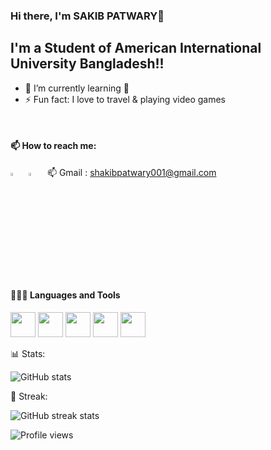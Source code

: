 ### Hi there, I'm SAKIB PATWARY👋 

## I'm a Student of American International University Bangladesh!!

- 🌱 I’m currently learning 🤣
- ⚡ Fun fact: I love to travel & playing video games

</br>

#### 📫 How to reach me:
  
[<img src="https://img.icons8.com/color/48/000000/linkedin.png" width="3.5%"/>](https://www.linkedin.com/in/sakib-patwary-11511217b/)  &nbsp; 
[<img src="https://img.icons8.com/fluent/48/000000/facebook-new.png" width="3.5%"/>](https://www.facebook.com/sakkurian)  &nbsp; 
📫 Gmail :  shakibpatwary001@gmail.com

</br>

#### 👨🏻‍💻 Languages and Tools

  <code><img height="40" src="https://cdn.jsdelivr.net/gh/devicons/devicon/icons/javascript/javascript-original.svg"></code>
  <code><img height="40" src="https://cdn.jsdelivr.net/gh/devicons/devicon/icons/html5/html5-original.svg"></code>
  <code><img height="40" src="https://cdn.jsdelivr.net/gh/devicons/devicon/icons/css3/css3-original.svg"></code>
  <code><img height="40" src="https://cdn.jsdelivr.net/gh/devicons/devicon/icons/cplusplus/cplusplus-original.svg"></code>
  <code><img height="40" src="https://cdn.jsdelivr.net/gh/devicons/devicon/icons/nodejs/nodejs-original.svg"></code>
</br>

  
📊 Stats:
  
![GitHub stats](https://github-readme-stats.vercel.app/api?username=SakibPatwary&show_icons=true&theme=radical)  
  
🔁 Streak:

![GitHub streak stats](https://github-readme-streak-stats.herokuapp.com/?user=SakibPatwary&theme=radical)  

![Profile views](https://gpvc.arturio.dev/SakibPatwary)  
